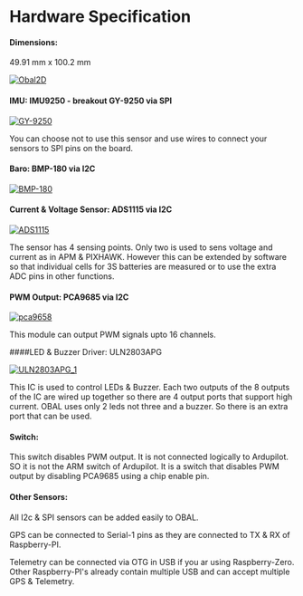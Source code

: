 # Hardware Specification

#### Dimensions: 
49.91 mm x 100.2 mm



[![Obal2D](https://raw.githubusercontent.com/HefnySco/OBAL/main/images/Obal2D.png "pca9658")](https://raw.githubusercontent.com/HefnySco/OBAL/main/images/Obal2D.png "Obal2D")




#### IMU: IMU9250 - breakout GY-9250 via SPI

[![GY-9250](https://raw.githubusercontent.com/HefnySco/OBAL/main/images/sensors/9250_1.jpeg "GY-9250")](https://raw.githubusercontent.com/HefnySco/OBAL/main/images/sensors/9250_1.jpeg "GY-9250")

You can choose not to use this sensor and use wires to connect your sensors to SPI pins  on the board. 









#### Baro: BMP-180 via I2C

[![BMP-180](https://raw.githubusercontent.com/HefnySco/OBAL/main/images/sensors/baro180.png "BMP-180")](https://raw.githubusercontent.com/HefnySco/OBAL/main/images/sensors/baro180.png "BMP-180")



#### Current & Voltage Sensor: ADS1115 via I2C

[![ADS1115](https://raw.githubusercontent.com/HefnySco/OBAL/main/images/sensors/ADS1115.png "ADS1115")](https://raw.githubusercontent.com/HefnySco/OBAL/main/images/sensors/ADS1115.png "ADS1115")

The sensor has 4 sensing points. Only two is used to sens voltage and current as in APM & PIXHAWK. However this can be extended by software so that individual cells for 3S batteries are measured or to use the extra ADC pins in other functions.



#### PWM Output: PCA9685 via I2C

[![pca9658](https://raw.githubusercontent.com/HefnySco/OBAL/main/images/sensors/pca9658.png "pca9658")](https://raw.githubusercontent.com/HefnySco/OBAL/main/images/sensors/pca9658.png "pca9658")



This module can output PWM signals upto 16 channels.















####LED & Buzzer Driver: ULN2803APG

[![ULN2803APG_1](https://raw.githubusercontent.com/HefnySco/OBAL/main/images/sensors/ULN2803APG_1.png "ULN2803APG_1")](https://raw.githubusercontent.com/HefnySco/OBAL/main/images/sensors/ULN2803APG_1.png "ULN2803APG_1")

This IC is used to control LEDs & Buzzer. Each two outputs of the 8 outputs of the IC are wired up together so there are 4 output ports that support high current. OBAL uses only 2  leds not three and a buzzer. So there is an extra port that can be used.








#### Switch: 

This switch disables PWM output. It is not connected logically to Ardupilot. SO it is not the ARM switch of Ardupilot. It is a switch that disables PWM output by disabling PCA9685 using a chip enable pin.


#### Other Sensors:

All I2c & SPI sensors can be added easily to OBAL.

GPS can be connected to Serial-1 pins as they are connected to TX & RX of Raspberry-PI.

Telemetry can be connected via OTG in USB if you ar using Raspberry-Zero.
Other Raspberry-PI's already contain multiple USB and can accept multiple GPS & Telemetry.

